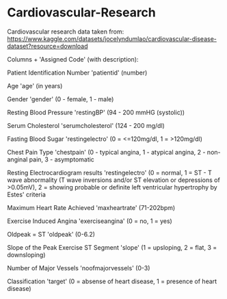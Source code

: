 # Cardiovascular-Research

Cardiovascular research data taken from: https://www.kaggle.com/datasets/jocelyndumlao/cardiovascular-disease-dataset?resource=download


Columns + 'Assigned Code' (with description):


Patient Identification Number    'patientid'              (number)

Age    'age'                               (in years)

Gender    'gender'                         (0 - female, 1 - male)

Resting Blood Pressure    'restingBP'      (94 - 200 mmHG (systolic))

Serum Cholesterol    'serumcholesterol'    (124 - 200 mg/dl)

Fasting Blood Sugar    'restingelectro'   (0 = <=120mg/dl, 1 = >120mg/dl)

Chest Pain Type    'chestpain'    (0 - typical angina, 1 - atypical angina, 2 - non-anginal pain, 3 - asymptomatic

Resting Electrocardiogram results    'restingelectro'          (0 = normal, 1 = ST - T wave abnormality (T wave inversions and/or ST elevation or depressions of >0.05mV), 2 = showing probable or definite left ventricular hypertrophy by Estes' criteria

Maximum Heart Rate Achieved 'maxheartrate' (71-202bpm)

Exercise Induced Angina  'exerciseangina' (0 = no, 1 = yes)

Oldpeak = ST 'oldpeak' (0-6.2)

Slope of the Peak Exercise ST Segment 'slope' (1 = upsloping, 2 = flat, 3 = downsloping)

Number of Major Vessels 'noofmajorvessels' (0-3)

Classification 'target' (0 = absense of heart disease, 1 = presence of heart disease)
